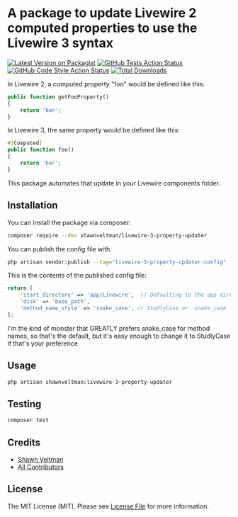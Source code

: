 # A package to update Livewire 2 computed properties to use the Livewire 3 syntax

[![Latest Version on Packagist](https://img.shields.io/packagist/v/shawnveltman/livewire-3-property-updater.svg?style=flat-square)](https://packagist.org/packages/shawnveltman/livewire-3-property-updater)
[![GitHub Tests Action Status](https://img.shields.io/github/actions/workflow/status/shawnveltman/livewire-3-property-updater/run-tests.yml?branch=main&label=tests&style=flat-square)](https://github.com/shawnveltman/livewire-3-property-updater/actions?query=workflow%3Arun-tests+branch%3Amain)
[![GitHub Code Style Action Status](https://img.shields.io/github/actions/workflow/status/shawnveltman/livewire-3-property-updater/fix-php-code-style-issues.yml?branch=main&label=code%20style&style=flat-square)](https://github.com/shawnveltman/livewire-3-property-updater/actions?query=workflow%3A"Fix+PHP+code+style+issues"+branch%3Amain)
[![Total Downloads](https://img.shields.io/packagist/dt/shawnveltman/livewire-3-property-updater.svg?style=flat-square)](https://packagist.org/packages/shawnveltman/livewire-3-property-updater)

In Livewire 2, a computed property "foo" would be defined like this:

```php
public function getFooProperty()
{
    return 'bar';
}
```

In Livewire 3, the same property would be defined like this:

```php
#[Computed]
public function foo()
{
    return 'bar';
}
```
This package automates that update in your Livewire components folder.

## Installation

You can install the package via composer:

```bash
composer require --dev shawnveltman/livewire-3-property-updater
```

You can publish the config file with:

```bash
php artisan vendor:publish --tag="livewire-3-property-updater-config"
```

This is the contents of the published config file:

```php
return [
    'start_directory' => 'app/Livewire',  // Defaulting to the app directory, but users can change this.
    'disk' => 'base_path',
    'method_name_style' => 'snake_case', // StudlyCase or  snake_case
];
```
I'm the kind of monster that GREATLY prefers snake_case for method names, so that's the default, but it's easy enough to change it to StudlyCase if that's your preference

## Usage

```bash
php artisan shawnveltman:livewire-3-property-updater
```

## Testing

```bash
composer test
```

## Credits

- [Shawn Veltman](https://github.com/shawnveltman)
- [All Contributors](../../contributors)

## License

The MIT License (MIT). Please see [License File](LICENSE.md) for more information.

